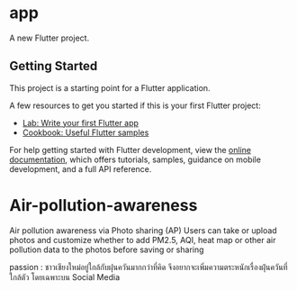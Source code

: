 # app

A new Flutter project.

## Getting Started

This project is a starting point for a Flutter application.

A few resources to get you started if this is your first Flutter project:

- [Lab: Write your first Flutter app](https://docs.flutter.dev/get-started/codelab)
- [Cookbook: Useful Flutter samples](https://docs.flutter.dev/cookbook)

For help getting started with Flutter development, view the
[online documentation](https://docs.flutter.dev/), which offers tutorials,
samples, guidance on mobile development, and a full API reference.

# Air-pollution-awareness
Air pollution awareness via Photo sharing (AP) Users can take or upload photos and customize whether to add PM2.5, AQI, heat map or other air pollution data to the photos before saving or sharing

passion : ชาวเชียงใหม่อยู่ใกล้กับฝุนควันมากกว่าที่คิด จึงอยากจะเพิ่มความตระหนักเรื่องฝุ่นควันที่ใกล้ตัว โดยเฉพาะบน Social Media